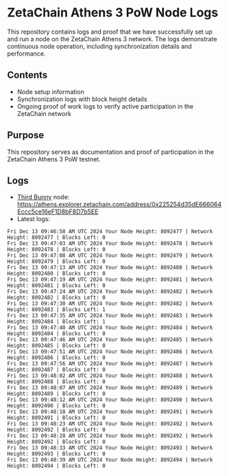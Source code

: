 # ZetaChain Athens 3 PoW Node Logs
This repository contains logs and proof that we have successfully set up and run a node on the ZetaChain Athens 3 network. The logs demonstrate continuous node operation, including synchronization details and performance.

## Contents
- Node setup information
- Synchronization logs with block height details
- Ongoing proof of work logs to verify active participation in the ZetaChain network

## Purpose
This repository serves as documentation and proof of participation in the ZetaChain Athens 3 PoW testnet.

## Logs

- [Third Bunny](https://thirdbunny.xyz/) node: https://athens.explorer.zetachain.com/address/0x225254d35dE666064Eccc5ce16eF1D8bF8D7b5EE
- Latest logs:
```
Fri Dec 13 09:46:58 AM UTC 2024 Your Node Height: 8092477 | Network Height: 8092477 | Blocks Left: 0
Fri Dec 13 09:47:03 AM UTC 2024 Your Node Height: 8092478 | Network Height: 8092478 | Blocks Left: 0
Fri Dec 13 09:47:08 AM UTC 2024 Your Node Height: 8092479 | Network Height: 8092479 | Blocks Left: 0
Fri Dec 13 09:47:13 AM UTC 2024 Your Node Height: 8092480 | Network Height: 8092480 | Blocks Left: 0
Fri Dec 13 09:47:19 AM UTC 2024 Your Node Height: 8092481 | Network Height: 8092481 | Blocks Left: 0
Fri Dec 13 09:47:24 AM UTC 2024 Your Node Height: 8092482 | Network Height: 8092482 | Blocks Left: 0
Fri Dec 13 09:47:30 AM UTC 2024 Your Node Height: 8092482 | Network Height: 8092483 | Blocks Left: 1
Fri Dec 13 09:47:35 AM UTC 2024 Your Node Height: 8092483 | Network Height: 8092484 | Blocks Left: 1
Fri Dec 13 09:47:40 AM UTC 2024 Your Node Height: 8092484 | Network Height: 8092484 | Blocks Left: 0
Fri Dec 13 09:47:46 AM UTC 2024 Your Node Height: 8092485 | Network Height: 8092485 | Blocks Left: 0
Fri Dec 13 09:47:51 AM UTC 2024 Your Node Height: 8092486 | Network Height: 8092486 | Blocks Left: 0
Fri Dec 13 09:47:56 AM UTC 2024 Your Node Height: 8092487 | Network Height: 8092487 | Blocks Left: 0
Fri Dec 13 09:48:02 AM UTC 2024 Your Node Height: 8092488 | Network Height: 8092488 | Blocks Left: 0
Fri Dec 13 09:48:07 AM UTC 2024 Your Node Height: 8092489 | Network Height: 8092489 | Blocks Left: 0
Fri Dec 13 09:48:12 AM UTC 2024 Your Node Height: 8092490 | Network Height: 8092490 | Blocks Left: 0
Fri Dec 13 09:48:18 AM UTC 2024 Your Node Height: 8092491 | Network Height: 8092491 | Blocks Left: 0
Fri Dec 13 09:48:23 AM UTC 2024 Your Node Height: 8092492 | Network Height: 8092492 | Blocks Left: 0
Fri Dec 13 09:48:28 AM UTC 2024 Your Node Height: 8092492 | Network Height: 8092492 | Blocks Left: 0
Fri Dec 13 09:48:33 AM UTC 2024 Your Node Height: 8092493 | Network Height: 8092493 | Blocks Left: 0
Fri Dec 13 09:48:39 AM UTC 2024 Your Node Height: 8092494 | Network Height: 8092494 | Blocks Left: 0
```

